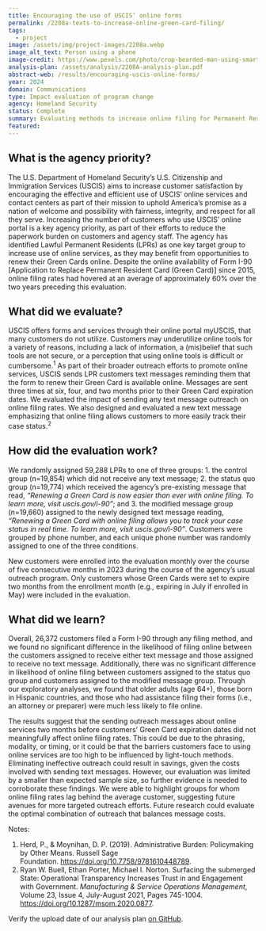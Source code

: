 ```yaml
---
title: Encouraging the use of USCIS’ online forms
permalink: /2208a-texts-to-increase-online-green-card-filing/
tags: 
  - project
image: /assets/img/project-images/2208a.webp
image_alt_text: Person using a phone
image-credit: https://www.pexels.com/photo/crop-bearded-man-using-smartphone-in-living-room-7129050/
analysis-plan: /assets/analysis/2208A-analysis-plan.pdf
abstract-web: /results/encouraging-uscis-online-forms/ 
year: 2024  
domain: Communications
type: Impact evaluation of program change
agency: Homeland Security
status: Complete
summary: Evaluating methods to increase online filing for Permanent Resident Card renewals
featured: 
---
```

## What is the agency priority?
The U.S. Department of Homeland Security’s U.S. Citizenship and Immigration Services (USCIS) aims to increase customer satisfaction by encouraging the effective and efficient use of USCIS’ online services and contact centers as part of their mission to uphold America’s promise as a nation of welcome and possibility with fairness, integrity, and respect for all they serve. Increasing the number of customers who use USCIS’ online portal is a key agency priority, as part of their efforts to reduce the paperwork burden on customers and agency staff. The agency has identified Lawful Permanent Residents (LPRs) as one key target group to increase use of online services, as they may benefit from opportunities to renew their Green Cards online. Despite the online availability of Form I-90 [Application to Replace Permanent Resident Card (Green Card)] since 2015, online filing rates had hovered at an average of approximately 60% over the two years preceding this evaluation.

## What did we evaluate?
USCIS offers forms and services through their online portal myUSCIS, that many customers do not utilize. Customers may underutilize online tools for a variety of reasons, including a lack of information, a (mis)belief that such tools are not secure, or a perception that using online tools is difficult or cumbersome.<sup>1</sup> As part of their broader outreach efforts to promote online services, USCIS sends LPR customers text messages reminding them that the form to renew their Green Card is available online. Messages are sent three times at six, four, and two months prior to their Green Card expiration dates. We evaluated the impact of sending any text message outreach on online filing rates. We also designed and evaluated a new text message emphasizing that online filing allows customers to more easily track their case status.<sup>2</sup>

## How did the evaluation work?
We randomly assigned 59,288 LPRs to one of three groups: 1. the control group (n=19,854) which did not receive any text message; 2. the status quo group (n=19,774) which received the agency’s pre-existing message that read, <i>“Renewing a Green Card is now easier than ever with online filing. To learn more, visit uscis.gov/i-90”</i>; and 3. the modified message group (n=19,660) assigned to the newly designed text message reading, <i>“Renewing a Green Card with online filing allows you to track your case status in real time. To learn more, visit uscis.gov/i-90”</i>. Customers were grouped by phone number, and each unique phone number was randomly assigned to one of the three conditions.

New customers were enrolled into the evaluation monthly over the course of five consecutive months in 2023 during the course of the agency’s usual outreach program. Only customers whose Green Cards were set to expire two months from the enrollment month (e.g., expiring in July if
enrolled in May) were included in the evaluation.

## What did we learn?
Overall, 26,372 customers filed a Form I-90 through any filing method, and we found no significant difference in the likelihood of filing online between the customers assigned to receive either text message and those assigned to receive no text message. Additionally, there was no
significant difference in likelihood of online filing between customers assigned to the status quo group and customers assigned to the modified message group. Through our exploratory analyses, we found that older adults (age 64+), those born in Hispanic countries, and those who had assistance filing their forms (i.e., an attorney or preparer) were much less likely to file online.

The results suggest that the sending outreach messages about online services two months before customers’ Green Card expiration dates did not meaningfully affect online filing rates. This could be due to the phrasing, modality, or timing, or it could be that the barriers customers face to using online services are too high to be influenced by light-touch methods. Eliminating ineffective outreach could result in savings, given the costs involved with sending text messages. However, our evaluation was limited by a smaller than expected sample size, so further evidence is needed to corroborate these findings. We were able to highlight groups for whom online filing rates lag behind the average customer, suggesting future avenues for more targeted outreach efforts. Future research could evaluate the optimal combination of outreach that balances message costs.

Notes:
1. Herd, P., & Moynihan, D. P. (2019). Administrative Burden: Policymaking by Other Means. Russell Sage Foundation. <a class="usa-link usa-link--external" href="https://doi.org/10.7758/9781610448789">https://doi.org/10.7758/9781610448789</a>.
2. Ryan W. Buell, Ethan Porter, Michael I. Norton. Surfacing the submerged State: Operational Transparency Increases Trust in and
Engagement with Government. <i>Manufacturing & Service Operations Management</i>, Volume 23, Issue 4, July-August 2021, Pages 745-1004. <a class="usa-link usa-link--external" href="https://doi.org/10.1287/msom.2020.0877">https://doi.org/10.1287/msom.2020.0877</a>.

Verify the upload date of our analysis plan <a class="usa-link usa-link--external" href="https://github.com/gsa-oes/office-of-evaluation-sciences/commits/master/assets/analysis/2208A-analysis-plan.pdf">on GitHub</a>.
